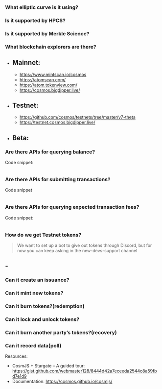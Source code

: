 ### What elliptic curve is it using?

### Is it supported by HPCS?

### Is it supported by Merkle Science?

### What blockchain explorers are there?

- ## Mainnet:
  - https://www.mintscan.io/cosmos
  - https://atomscan.com/
  - https://atom.tokenview.com/
  - https://cosmos.bigdipper.live/
- ## Testnet:
  - https://github.com/cosmos/testnets/tree/master/v7-theta
  - https://testnet.cosmos.bigdipper.live/
- ## Beta:

### Are there APIs for querying balance?

Code snippet:

```javascript
```

### Are there APIs for submitting transactions?

Code snippet

```javascript
```

### Are there APIs for querying expected transaction fees?

Code snippet:

```javascript
```

### How do we get Testnet tokens?

> We want to set up a bot to give out tokens through Discord, but for now you
> can keep asking in the new-devs-support channel

## -

### Can it create an issuance?

### Can it mint new tokens?

### Can it burn tokens?(redemption)

### Can it lock and unlock tokens?

### Can it burn another party’s tokens?(recovery)

### Can it record data(poll)

Resources:

- CosmJS + Stargate – A guided tour:
  https://gist.github.com/webmaster128/8444d42a7eceeda2544c8a59fbd7e1d9
- Documentation: https://cosmos.github.io/cosmjs/
